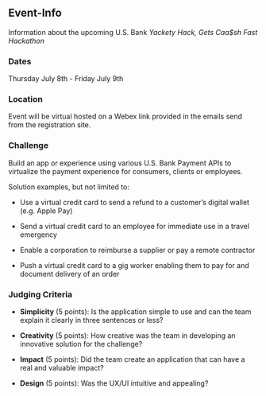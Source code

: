 ## Event-Info
Information about the upcoming U.S. Bank *Yackety Hack, Gets Caa$sh Fast Hackathon*

### Dates
Thursday July 8th - Friday July 9th


### Location

Event will be virtual hosted on a Webex link provided in the emails send from the registration site.


### Challenge
Build an app or experience using various U.S. Bank Payment APIs to virtualize the payment experience for consumers, clients or employees.

Solution examples, but not limited to:

- Use a virtual credit card to send a refund to a customer’s digital wallet (e.g. Apple Pay)

- Send a virtual credit card to an employee for immediate use in a travel emergency

- Enable a corporation to reimburse a supplier or pay a remote contractor

- Push a virtual credit card to a gig worker enabling them to pay for and document delivery of an order

### Judging Criteria
- **Simplicity** (5 points): Is the application simple to use and can the team explain it clearly in three sentences or less?

- **Creativity** (5 points): How creative was the team in developing an innovative solution for the challenge?

- **Impact** (5 points): Did the team create an application that can have a real and valuable impact?

- **Design** (5 points): Was the UX/UI intuitive and appealing?
